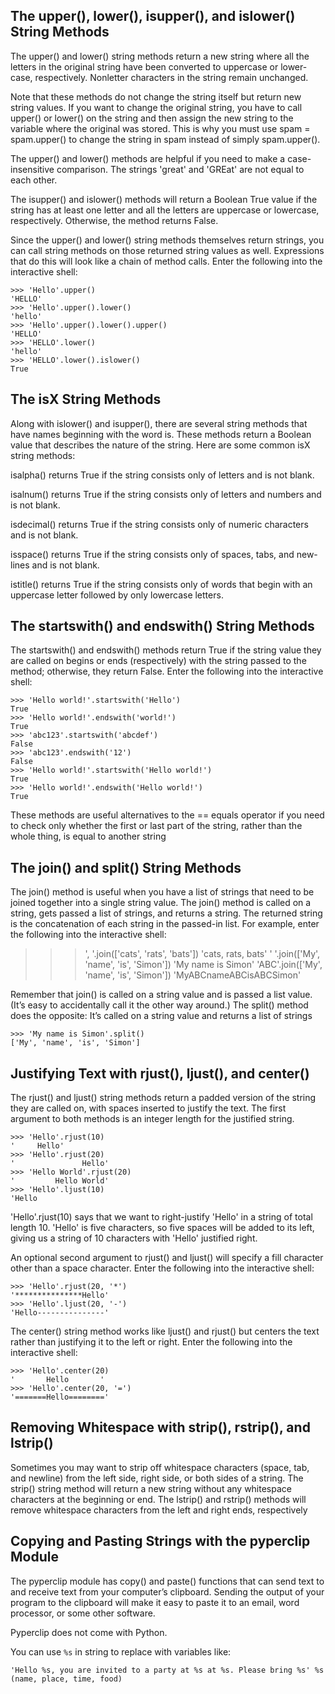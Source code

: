 ## The upper(), lower(), isupper(), and islower() String Methods
The upper() and lower() string methods return a new string where all the letters in the original string have been converted to uppercase or lower-case, respectively. Nonletter characters in the string remain unchanged. 

Note that these methods do not change the string itself but return new string values. If you want to change the original string, you have to call upper() or lower() on the string and then assign the new string to the variable where the original was stored. This is why you must use spam = spam.upper() to change the string in spam instead of simply spam.upper().

The upper() and lower() methods are helpful if you need to make a case-insensitive comparison. The strings 'great' and 'GREat' are not equal to each other.

The isupper() and islower() methods will return a Boolean True value if the string has at least one letter and all the letters are uppercase or lowercase, respectively. Otherwise, the method returns False.

Since the upper() and lower() string methods themselves return strings, you can call string methods on those returned string values as well. Expressions that do this will look like a chain of method calls. Enter the following into the interactive shell:

```
>>> 'Hello'.upper()
'HELLO'
>>> 'Hello'.upper().lower()
'hello'
>>> 'Hello'.upper().lower().upper()
'HELLO'
>>> 'HELLO'.lower()
'hello'
>>> 'HELLO'.lower().islower()
True
```

## The isX String Methods
Along with islower() and isupper(), there are several string methods that have names beginning with the word is. These methods return a Boolean value that describes the nature of the string. Here are some common isX string methods:

isalpha() returns True if the string consists only of letters and is not blank.

isalnum() returns True if the string consists only of letters and numbers and is not blank.

isdecimal() returns True if the string consists only of numeric characters and is not blank.

isspace() returns True if the string consists only of spaces, tabs, and new-lines and is not blank.

istitle() returns True if the string consists only of words that begin with an uppercase letter followed by only lowercase letters.

## The startswith() and endswith() String Methods
The startswith() and endswith() methods return True if the string value they are called on begins or ends (respectively) with the string passed to the method; otherwise, they return False. Enter the following into the interactive shell:

```
>>> 'Hello world!'.startswith('Hello')
True
>>> 'Hello world!'.endswith('world!')
True
>>> 'abc123'.startswith('abcdef')
False
>>> 'abc123'.endswith('12')
False
>>> 'Hello world!'.startswith('Hello world!')
True
>>> 'Hello world!'.endswith('Hello world!')
True
```

These methods are useful alternatives to the == equals operator if you need to check only whether the first or last part of the string, rather than the whole thing, is equal to another string

## The join() and split() String Methods
The join() method is useful when you have a list of strings that need to be joined together into a single string value. The join() method is called on a string, gets passed a list of strings, and returns a string. The returned string is the concatenation of each string in the passed-in list. For example, enter the following into the interactive shell:


>>> ', '.join(['cats', 'rats', 'bats'])
'cats, rats, bats'
>>> ' '.join(['My', 'name', 'is', 'Simon'])
'My name is Simon'
>>> 'ABC'.join(['My', 'name', 'is', 'Simon'])
'MyABCnameABCisABCSimon'

Remember that join() is called on a string value and is passed a list value. (It’s easy to accidentally call it the other way around.) The split() method does the opposite: It’s called on a string value and returns a list of strings

```
>>> 'My name is Simon'.split()
['My', 'name', 'is', 'Simon']
```

## Justifying Text with rjust(), ljust(), and center()
The rjust() and ljust() string methods return a padded version of the string they are called on, with spaces inserted to justify the text. The first argument to both methods is an integer length for the justified string.

```
>>> 'Hello'.rjust(10)
'     Hello'
>>> 'Hello'.rjust(20)
'               Hello'
>>> 'Hello World'.rjust(20)
'         Hello World'
>>> 'Hello'.ljust(10)
'Hello    
```

'Hello'.rjust(10) says that we want to right-justify 'Hello' in a string of total length 10. 'Hello' is five characters, so five spaces will be added to its left, giving us a string of 10 characters with 'Hello' justified right.

An optional second argument to rjust() and ljust() will specify a fill character other than a space character. Enter the following into the interactive shell:

```
>>> 'Hello'.rjust(20, '*')
'***************Hello'
>>> 'Hello'.ljust(20, '-')
'Hello---------------'
```

The center() string method works like ljust() and rjust() but centers the text rather than justifying it to the left or right. Enter the following into the interactive shell:

```
>>> 'Hello'.center(20)
'       Hello       '
>>> 'Hello'.center(20, '=')
'=======Hello========'
```

## Removing Whitespace with strip(), rstrip(), and lstrip()
Sometimes you may want to strip off whitespace characters (space, tab, and newline) from the left side, right side, or both sides of a string. The strip() string method will return a new string without any whitespace characters at the beginning or end. The lstrip() and rstrip() methods will remove whitespace characters from the left and right ends, respectively

## Copying and Pasting Strings with the pyperclip Module
The pyperclip module has copy() and paste() functions that can send text to and receive text from your computer’s clipboard. Sending the output of your program to the clipboard will make it easy to paste it to an email, word processor, or some other software.

Pyperclip does not come with Python.

You can use `%s` in string to replace with variables like:

```'Hello %s, you are invited to a party at %s at %s. Please bring %s' %s (name, place, time, food)```